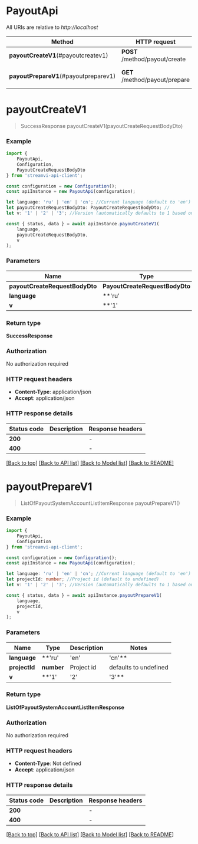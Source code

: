 # PayoutApi

All URIs are relative to *http://localhost*

|Method | HTTP request | Description|
|------------- | ------------- | -------------|
|**payoutCreateV1**(#payoutcreatev1) | **POST** /method/payout/create | Create payout|
|**payoutPrepareV1**(#payoutpreparev1) | **GET** /method/payout/prepare | Get payout data for create|

# **payoutCreateV1**
> SuccessResponse payoutCreateV1(payoutCreateRequestBodyDto)


### Example

```typescript
import {
    PayoutApi,
    Configuration,
    PayoutCreateRequestBodyDto
} from 'streamvi-api-client';

const configuration = new Configuration();
const apiInstance = new PayoutApi(configuration);

let language: 'ru' | 'en' | 'cn'; //Current language (default to 'en')
let payoutCreateRequestBodyDto: PayoutCreateRequestBodyDto; //
let v: '1' | '2' | '3'; //Version (automatically defaults to 1 based on method version, can be overridden) (optional) (default to '1')

const { status, data } = await apiInstance.payoutCreateV1(
    language,
    payoutCreateRequestBodyDto,
    v
);
```

### Parameters

|Name | Type | Description  | Notes|
|------------- | ------------- | ------------- | -------------|
| **payoutCreateRequestBodyDto** | **PayoutCreateRequestBodyDto**|  | |
| **language** | **'ru' | 'en' | 'cn'** | Current language | defaults to 'en'|
| **v** | **'1' | '2' | '3'** | Version (automatically defaults to 1 based on method version, can be overridden) | (optional) defaults to '1'|


### Return type

**SuccessResponse**

### Authorization

No authorization required

### HTTP request headers

 - **Content-Type**: application/json
 - **Accept**: application/json


### HTTP response details
| Status code | Description | Response headers |
|-------------|-------------|------------------|
|**200** |  |  -  |
|**400** |  |  -  |

[[Back to top]](#) [[Back to API list]](../README.md#documentation-for-api-endpoints) [[Back to Model list]](../README.md#documentation-for-models) [[Back to README]](../README.md)

# **payoutPrepareV1**
> ListOfPayoutSystemAccountListItemResponse payoutPrepareV1()


### Example

```typescript
import {
    PayoutApi,
    Configuration
} from 'streamvi-api-client';

const configuration = new Configuration();
const apiInstance = new PayoutApi(configuration);

let language: 'ru' | 'en' | 'cn'; //Current language (default to 'en')
let projectId: number; //Project id (default to undefined)
let v: '1' | '2' | '3'; //Version (automatically defaults to 1 based on method version, can be overridden) (optional) (default to '1')

const { status, data } = await apiInstance.payoutPrepareV1(
    language,
    projectId,
    v
);
```

### Parameters

|Name | Type | Description  | Notes|
|------------- | ------------- | ------------- | -------------|
| **language** | **'ru' | 'en' | 'cn'** | Current language | defaults to 'en'|
| **projectId** | **number** | Project id | defaults to undefined|
| **v** | **'1' | '2' | '3'** | Version (automatically defaults to 1 based on method version, can be overridden) | (optional) defaults to '1'|


### Return type

**ListOfPayoutSystemAccountListItemResponse**

### Authorization

No authorization required

### HTTP request headers

 - **Content-Type**: Not defined
 - **Accept**: application/json


### HTTP response details
| Status code | Description | Response headers |
|-------------|-------------|------------------|
|**200** |  |  -  |
|**400** |  |  -  |

[[Back to top]](#) [[Back to API list]](../README.md#documentation-for-api-endpoints) [[Back to Model list]](../README.md#documentation-for-models) [[Back to README]](../README.md)

